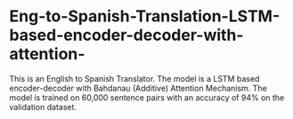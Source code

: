 # Eng-to-Spanish-Translation-LSTM-based-encoder-decoder-with-attention-
This is an English to Spanish Translator. The model is a LSTM based encoder-decoder with Bahdanau (Additive) Attention Mechanism. The model is trained on 60,000 sentence pairs with an accuracy of 94% on the validation dataset.
